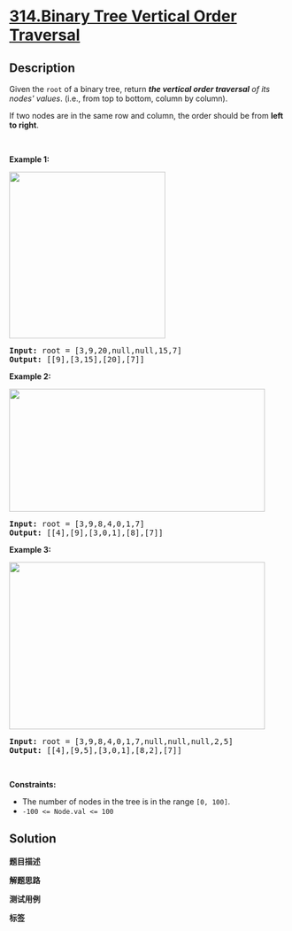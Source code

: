 # [314.Binary Tree Vertical Order Traversal](https://leetcode.com/problems/binary-tree-vertical-order-traversal/description/)

## Description

<p>Given the <code>root</code> of a binary tree, return <em><strong>the vertical order traversal</strong> of its nodes&#39; values</em>. (i.e., from top to bottom, column by column).</p>

<p>If two nodes are in the same row and column, the order should be from <strong>left to right</strong>.</p>

<p>&nbsp;</p>
<p><strong class="example">Example 1:</strong></p>
<img alt="" src="https://fastly.jsdelivr.net/gh/doocs/leetcode@main/solution/0300-0399/0314.Binary%20Tree%20Vertical%20Order%20Traversal/images/vtree1.jpg" style="width: 282px; height: 301px;" />
<pre>
<strong>Input:</strong> root = [3,9,20,null,null,15,7]
<strong>Output:</strong> [[9],[3,15],[20],[7]]
</pre>

<p><strong class="example">Example 2:</strong></p>
<img alt="" src="https://fastly.jsdelivr.net/gh/doocs/leetcode@main/solution/0300-0399/0314.Binary%20Tree%20Vertical%20Order%20Traversal/images/vtree2-1.jpg" style="width: 462px; height: 222px;" />
<pre>
<strong>Input:</strong> root = [3,9,8,4,0,1,7]
<strong>Output:</strong> [[4],[9],[3,0,1],[8],[7]]
</pre>

<p><strong class="example">Example 3:</strong></p>
<img alt="" src="https://fastly.jsdelivr.net/gh/doocs/leetcode@main/solution/0300-0399/0314.Binary%20Tree%20Vertical%20Order%20Traversal/images/vtree2.jpg" style="width: 462px; height: 302px;" />
<pre>
<strong>Input:</strong> root = [3,9,8,4,0,1,7,null,null,null,2,5]
<strong>Output:</strong> [[4],[9,5],[3,0,1],[8,2],[7]]
</pre>

<p>&nbsp;</p>
<p><strong>Constraints:</strong></p>

<ul>
  <li>The number of nodes in the tree is in the range <code>[0, 100]</code>.</li>
  <li><code>-100 &lt;= Node.val &lt;= 100</code></li>
</ul>

## Solution

**题目描述**

**解题思路**

**测试用例**

**标签**
